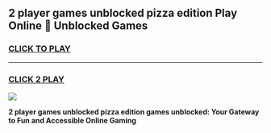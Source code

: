 
## 2 player games unblocked pizza edition Play Online 👋 Unblocked Games
<h3>
<a href="https://premium.freeplayer.one?title=2_player_games_unblocked_pizza_edition&ref=19F">CLICK TO PLAY</a></h3>
<hr>

<h3>
<a href="https://premium.freeplayer.one?title=2_player_games_unblocked_pizza_edition&ref=19F">CLICK 2 PLAY</a>
  
</h3>

<a href="https://premium.freeplayer.one?title=2_player_games_unblocked_pizza_edition&ref=19F"><img src="https://clearcache.store/games.png"></a>


**2 player games unblocked pizza edition games unblocked: Your Gateway to Fun and Accessible Online Gaming**
